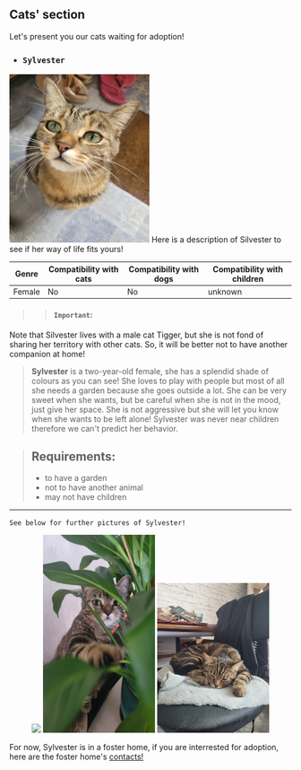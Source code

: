 ## Cats' section
Let's present you our cats waiting for adoption!
- ### `Sylvester`  
<img src="./gros_minet1.jpg" alt="Silvester" width="250" height="300">  
Here is a description of Silvester to see if her way of life fits yours!


| Genre | Compatibility with cats | Compatibility with dogs | Compatibility with children |
|-------|--------------------|---------------------|----------------------|
| Female  | No               | No                 | unknown                |

>>#### `Important`: 
 Note that Silvester lives with a male cat Tigger, but she is not fond of sharing her territory with other cats. So, it will be better not to have another companion at home!
>>
>**Sylvester** is a two-year-old female, she has a splendid shade of colours as you can see! She loves to play with people but most of all she needs a garden because she goes outside a lot. She can be very sweet when she wants, but be careful when she is not in the mood, just give her space. She is not aggressive but she will let you know when she wants to be left alone! Sylvester was never near children therefore we can't predict her behavior.

>## Requirements:
> - to have a garden
> - not to have another animal
> - may not have children

* * *  
~~~
See below for further pictures of Sylvester! 
~~~
<p align="center">
  <img src="grosminet_2.jpg" width="200" />
  <img src="gros_minet3.jpg" width="200" />
   <img src="gros_minet4.jpg" width="200" />
</p>

For now, Sylvester is in a foster home, if you are interrested for adoption, here are the foster home's [contacts!](phone_number_index.md) 
